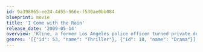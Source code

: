 ```yaml
---
id: 9a398865-ee24-4d55-966e-f530ae0bb084
blueprint: movie
title: 'I Come with the Rain'
release_date: '2009-05-14'
overview: 'Kline, a former Los Angeles police officer turned private detective, is hired by a powerful pharmaceutical conglomerate boss to investigate in Asia the disappearance of his only son, Shitao, whom he has not seen in person since the boy was ten. Now in his 30s, Shitao has gone missing in the Philippines where he had been helping in an orphanage.'
genres: '[{"id": 53, "name": "Thriller"}, {"id": 18, "name": "Drama"}]'
---
```

